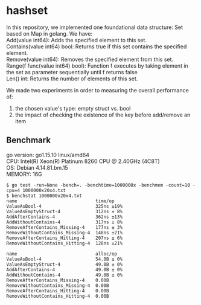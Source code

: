 # hashset
In this repository, we implemented one foundational data structure: Set based on Map in golang. We have:  
Add(value int64): Adds the specified element to this set.  
Contains(value int64) bool: Returns true if this set contains the specified element.  
Remove(value int64): Removes the specified element from this set.  
Range(f func(value int64) bool): Function f executes by taking element in the set as parameter sequentially until f returns false  
Len() int: Returns the number of elements of this set.  

We made two experiments in order to measuring the overall performance of:  
1. the chosen value's type: empty struct vs. bool  
2. the impact of checking the existence of the key before add/remove an item  

## Benchmark
go version: go1.15.10 linux/amd64  
CPU: Intel(R) Xeon(R) Platinum 8260 CPU @ 2.40GHz (4C8T)  
OS: Debian 4.14.81.bm.15  
MEMORY: 16G  


```
$ go test -run=None -bench=. -benchtime=1000000x -benchmem -count=10 -cpu=4 1000000x20x4.txt
$ benchstat 1000000x20x4.txt
name                             time/op
ValueAsBool-4                    325ns ±19%
ValueAsEmptyStruct-4             312ns ± 8%
AddAfterContains-4               362ns ±13%
AddWithoutContains-4             317ns ± 8%
RemoveAfterContains_Missing-4    177ns ± 3%
RemoveWithoutContains_Missing-4  148ns ±21%
RemoveAfterContains_Hitting-4    207ns ± 6%
RemoveWithoutContains_Hitting-4  128ns ±21%

name                             alloc/op
ValueAsBool-4                    54.0B ± 0%
ValueAsEmptyStruct-4             49.0B ± 0%
AddAfterContains-4               49.0B ± 0%
AddWithoutContains-4             49.0B ± 0%
RemoveAfterContains_Missing-4    0.00B
RemoveWithoutContains_Missing-4  0.00B
RemoveAfterContains_Hitting-4    0.00B
RemoveWithoutContains_Hitting-4  0.00B
```
